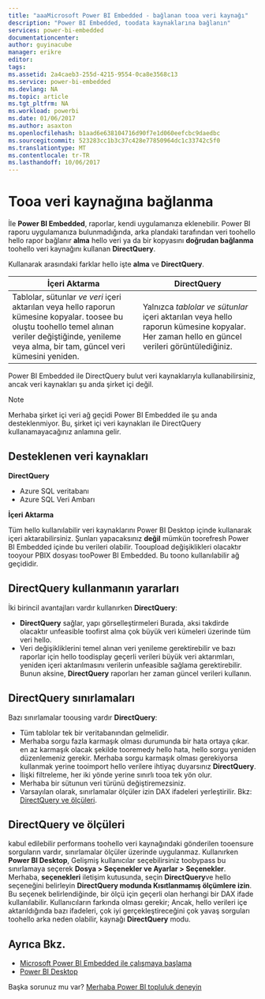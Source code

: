 ```yaml
---
title: "aaaMicrosoft Power BI Embedded - bağlanan tooa veri kaynağı"
description: "Power BI Embedded, toodata kaynaklarına bağlanın"
services: power-bi-embedded
documentationcenter: 
author: guyinacube
manager: erikre
editor: 
tags: 
ms.assetid: 2a4caeb3-255d-4215-9554-0ca8e3568c13
ms.service: power-bi-embedded
ms.devlang: NA
ms.topic: article
ms.tgt_pltfrm: NA
ms.workload: powerbi
ms.date: 01/06/2017
ms.author: asaxton
ms.openlocfilehash: b1aad6e638104716d90f7e1d060eefcbc9daedbc
ms.sourcegitcommit: 523283cc1b3c37c428e77850964dc1c33742c5f0
ms.translationtype: MT
ms.contentlocale: tr-TR
ms.lasthandoff: 10/06/2017
---
```

# <a name="connect-tooa-data-source"></a>Tooa veri kaynağına bağlanma
İle **Power BI Embedded**, raporlar, kendi uygulamanıza eklenebilir. Power BI raporu uygulamanıza bulunmadığında, arka plandaki tarafından veri toohello hello rapor bağlanır **alma** hello veri ya da bir kopyasını **doğrudan bağlanma** toohello veri kaynağını kullanan  **DirectQuery**.

Kullanarak arasındaki farklar hello işte **alma** ve **DirectQuery**.

| İçeri Aktarma | DirectQuery |
| --- | --- |
| Tablolar, sütunlar *ve veri* içeri aktarılan veya hello raporun kümesine kopyalar. toosee bu oluştu toohello temel alınan veriler değiştiğinde, yenileme veya alma, bir tam, güncel veri kümesini yeniden. |Yalnızca *tablolar ve sütunlar* içeri aktarılan veya hello raporun kümesine kopyalar. Her zaman hello en güncel verileri görüntülediğiniz. |

Power BI Embedded ile DirectQuery bulut veri kaynaklarıyla kullanabilirsiniz, ancak veri kaynakları şu anda şirket içi değil.

> [!NOTE]
> Merhaba şirket içi veri ağ geçidi Power BI Embedded ile şu anda desteklenmiyor. Bu, şirket içi veri kaynakları ile DirectQuery kullanamayacağınız anlamına gelir.

## <a name="supported-data-sources"></a>Desteklenen veri kaynakları

**DirectQuery**
* Azure SQL veritabanı
* Azure SQL Veri Ambarı

**İçeri Aktarma**

Tüm hello kullanılabilir veri kaynaklarını Power BI Desktop içinde kullanarak içeri aktarabilirsiniz. Şunları yapacaksınız **değil** mümkün toorefresh Power BI Embedded içinde bu verileri olabilir. Tooupload değişiklikleri olacaktır tooyour PBIX dosyası tooPower BI Embedded. Bu toono kullanılabilir ağ geçididir. 

## <a name="benefits-of-using-directquery"></a>DirectQuery kullanmanın yararları
İki birincil avantajları vardır kullanırken **DirectQuery**:

* **DirectQuery** sağlar, yapı görselleştirmeleri Burada, aksi takdirde olacaktır unfeasible toofirst alma çok büyük veri kümeleri üzerinde tüm veri hello.
* Veri değişikliklerini temel alınan veri yenileme gerektirebilir ve bazı raporlar için hello toodisplay geçerli verileri büyük veri aktarımları, yeniden içeri aktarılmasını verilerin unfeasible sağlama gerektirebilir. Bunun aksine, **DirectQuery** raporları her zaman güncel verileri kullanın.

## <a name="limitations-of-directquery"></a>DirectQuery sınırlamaları
   Bazı sınırlamalar toousing vardır **DirectQuery**:

* Tüm tablolar tek bir veritabanından gelmelidir.
* Merhaba sorgu fazla karmaşık olması durumunda bir hata ortaya çıkar. en az karmaşık olacak şekilde tooremedy hello hata, hello sorgu yeniden düzenlemeniz gerekir. Merhaba sorgu karmaşık olması gerekiyorsa kullanmak yerine tooimport hello verilere ihtiyaç duyarsınız **DirectQuery**.
* İlişki filtreleme, her iki yönde yerine sınırlı tooa tek yön olur.
* Merhaba bir sütunun veri türünü değiştiremezsiniz.
* Varsayılan olarak, sınırlamalar ölçüler izin DAX ifadeleri yerleştirilir. Bkz: [DirectQuery ve ölçüleri](#measures).

<a name="measures"/>

## <a name="directquery-and-measures"></a>DirectQuery ve ölçüleri
kabul edilebilir performans toohello veri kaynağındaki gönderilen tooensure sorguların vardır, sınırlamalar ölçüler üzerinde uygulanmaz. Kullanırken **Power BI Desktop**, Gelişmiş kullanıcılar seçebilirsiniz toobypass bu sınırlamaya seçerek **Dosya > Seçenekler ve Ayarlar > Seçenekler**. Merhaba, **seçenekleri** iletişim kutusunda, seçin **DirectQuery**ve hello seçeneğini belirleyin **DirectQuery modunda Kısıtlanmamış ölçümlere izin**. Bu seçenek belirlendiğinde, bir ölçü için geçerli olan herhangi bir DAX ifade kullanılabilir. Kullanıcıların farkında olması gerekir; Ancak, hello verileri içe aktarıldığında bazı ifadeleri, çok iyi gerçekleştireceğini çok yavaş sorguları toohello arka neden olabilir, kaynağı **DirectQuery** modu. 

## <a name="see-also"></a>Ayrıca Bkz.
* [Microsoft Power BI Embedded ile çalışmaya başlama](power-bi-embedded-get-started.md)
* [Power BI Desktop](https://powerbi.microsoft.com/documentation/powerbi-desktop-get-the-desktop/)

Başka sorunuz mu var? [Merhaba Power BI topluluk deneyin](http://community.powerbi.com/)

